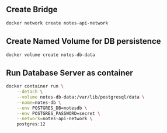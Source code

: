## Create Bridge
```sh
docker network create notes-api-network
```

## Create Named Volume for DB persistence

```sh
docker volume create notes-db-data
```

## Run Database Server as container
```sh
docker container run \
    --detach \
    --volume notes-db-data:/var/lib/postgresql/data \
    --name=notes-db \
    --env POSTGRES_DB=notesdb \
    --env POSTGRES_PASSWORD=secret \
    --network=notes-api-network \
    postgres:12
```
